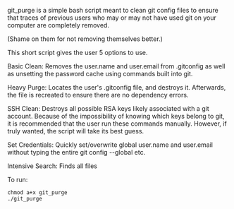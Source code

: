 git_purge is a simple bash script meant to clean git config files to ensure
that traces of previous users who may or may not have used git on your computer
are completely removed. 

(Shame on them for not removing themselves better.)

This short script gives the user 5 options to use. 

Basic Clean: Removes the user.name and user.email from .gitconfig as well as 
unsetting the password cache using commands built into git.

Heavy Purge: Locates the user's .gitconfig file, and destroys it. Afterwards, the
file is recreated to ensure there are no dependency errors. 

SSH Clean: Destroys all possible RSA keys likely associated with a git account.
Because of the impossibility of knowing which keys belong to git, it is 
recommended that the user run these commands manually. However, if truly
wanted, the script will take its best guess.

Set Credentials: Quickly set/overwrite global user.name and user.email without
typing the entire git config --global etc.

Intensive Search: Finds all files



To run:

```
chmod a+x git_purge
./git_purge
```